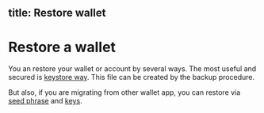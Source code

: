 title: Restore wallet
---

# Restore a wallet

You an restore your wallet or account by several ways. The most useful and secured is [keystore way](/ui/restore/restore_wallet_keystore). This file can be created by the backup procedure.

But also, if you are migrating from other wallet app, you can restore via [seed phrase](/ui/restore/restore_wallet_seed) and [keys](/ui/restore/restore_wallet_keys).
